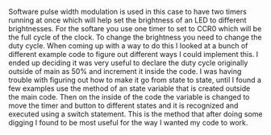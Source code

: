 Software pulse width modulation is used in this case to have two timers running at once which will help set the brightness of an LED to different brightnesses. For the softare you use one timer to set to CCR0 which will be the full cycle of the clock. To change the brightness you need to change the duty cycle. When coming up with a way to do this I looked at a bunch of different example code to figure out different ways I could implement this. I ended up deciding it was very useful to declare the duty cycle originally outside of main as 50% and increment it inside the code. I was having trouble with figuring out how to make it go from state to state, until I found a few examples use the method of an state variable that is created outside the main code. Then on the inside of the code the variable is changed to move the timer and button to different states and it is recognized and executed using a switch statement. This is the method that after doing some digging I found to be most useful for the way I wanted my code to work. 

